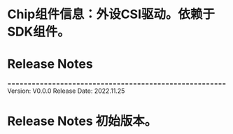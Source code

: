# Chip组件信息：外设CSI驱动。依赖于SDK组件。

# Release Notes

======================================================
Version: V0.0.0
Release Date: 2022.11.25

Release Notes
初始版本。
======================================================